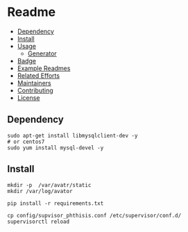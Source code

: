 # Readme

- [Dependency](#Dependency)
- [Install](#install)
- [Usage](#usage)
	- [Generator](#generator)
- [Badge](#badge)
- [Example Readmes](#example-readmes)
- [Related Efforts](#related-efforts)
- [Maintainers](#maintainers)
- [Contributing](#contributing)
- [License](#license)

## Dependency
```
sudo apt-get install libmysqlclient-dev -y
# or centos7
sudo yum install mysql-devel -y
```

## Install
```
mkdir -p  /var/avatr/static
mkdir /var/log/avator

pip install -r requirements.txt

cp config/supvisor_phthisis.conf /etc/supervisor/conf.d/
supervisorctl reload

```
